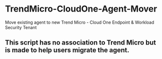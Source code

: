 # TrendMicro-CloudOne-Agent-Mover
Move existing agent to new Trend Micro - Cloud One Endpoint &amp; Workload Security Tenant


## This script has no association to Trend Micro but is made to help users migrate the agent.
